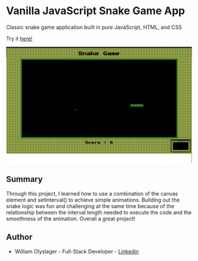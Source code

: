 # Vanilla JavaScript Snake Game App

Classic snake game application built in pure JavaScript, HTML, and CSS 

Try it [here!](https://wolyslager.github.io/snake-game-app/)

![](screenshot.png?raw=true)

## Summary
Through this project, I learned how to use a combination of the canvas element and setInterval() to achieve simple animations. Building out the snake logic was fun and challenging at the same time because of the relationship between the interval length needed to execute the code and the smoothness of the animation. Overall a great project!

## Author 
* William Olyslager - Full-Stack Developer - [Linkedin](https://www.linkedin.com/in/william-olyslager-082151138/)
